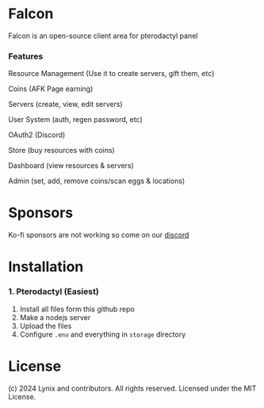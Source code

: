 # Falcon
Falcon is an open-source client area for pterodactyl panel

### Features
Resource Management (Use it to create servers, gift them, etc)

Coins (AFK Page earning)

Servers (create, view, edit servers)

User System (auth, regen password, etc)

OAuth2 (Discord)

Store (buy resources with coins)

Dashboard (view resources & servers)

Admin (set, add, remove coins/scan eggs & locations)

# Sponsors
Ko-fi sponsors are not working so come on our [discord](https://www.lynix.tech/discord/join)

# Installation

### 1. Pterodactyl (Easiest)
1. Install all files form this github repo
2. Make a nodejs server
3. Upload the files
4. Configure ``.env`` and everything in ``storage`` directory

# License
(c) 2024 Lynix and contributors. All rights reserved. Licensed under the MIT License.

